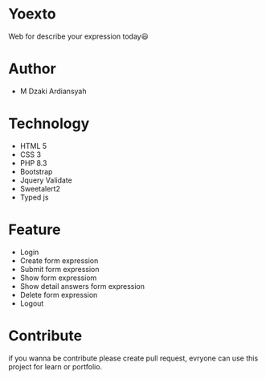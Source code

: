 # Yoexto
Web for describe your expression today😃

# Author
- M Dzaki Ardiansyah

# Technology

- HTML 5
- CSS 3
- PHP 8.3
- Bootstrap
- Jquery Validate
- Sweetalert2
- Typed js

# Feature

- Login
- Create form expression
- Submit form expression
- Show form expressiom
- Show detail answers form expression
- Delete form expression
- Logout

# Contribute

if you wanna be contribute please create pull request, evryone can use this project for learn or portfolio.